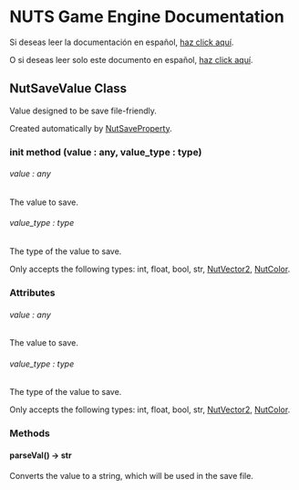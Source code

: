 # NUTS Game Engine Documentation

Si deseas leer la documentación en español, [haz click aquí](/DOCUMENTATION_Ñ/INDEX.md).

O si deseas leer solo este documento en español, [haz click aquí](/DOCUMENTATION_Ñ/FILES/NUTSAVEVALUE.md).

## NutSaveValue Class

Value designed to be save file-friendly.

Created automatically by [NutSaveProperty](/DOCUMENTATION/FILES/NUTSAVEPROPERTY.md).

### init method (value : any, value_type : type)

###### value : any

The value to save.

###### value_type : type

The type of the value to save.

Only accepts the following types: int, float, bool, str, [NutVector2](/DOCUMENTATION/FILES/NUTVECTOR2.md), [NutColor](/DOCUMENTATION/FILES/NUTCOLOR.md).

### Attributes

###### value : any

The value to save.

###### value_type : type

The type of the value to save.

Only accepts the following types: int, float, bool, str, [NutVector2](/DOCUMENTATION/FILES/NUTVECTOR2.md), [NutColor](/DOCUMENTATION/FILES/NUTCOLOR.md).

### Methods

#### parseVal() -> str

Converts the value to a string, which will be used in the save file.
